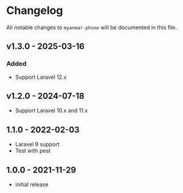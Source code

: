 # Changelog

All notable changes to `myanmar-phone` will be documented in this file.

## v1.3.0 - 2025-03-16

### Added

- Support Laravel 12.x

## v1.2.0 - 2024-07-18

- Support Laravel 10.x and 11.x

## 1.1.0 - 2022-02-03

- Laravel 9 support
- Test with pest

## 1.0.0 - 2021-11-29

- initial release
